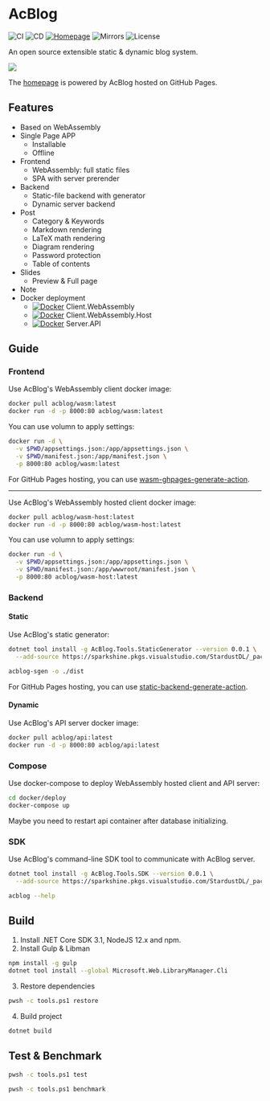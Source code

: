 # AcBlog

![CI](https://github.com/acblog/acblog/workflows/CI/badge.svg) ![CD](https://github.com/acblog/acblog/workflows/CD/badge.svg) [![Homepage](https://img.shields.io/github/workflow/status/acblog/acblog.github.io/Deploy/src?label=homepage)](https://github.com/acblog/acblog.github.io) ![Mirrors](https://img.shields.io/github/workflow/status/acblog/mirrors/Mirror/master?label=mirrors) ![License](https://img.shields.io/github/license/acblog/acblog.svg)

An open source extensible static & dynamic blog system.

![](https://repository-images.githubusercontent.com/259549650/50d50d00-9073-11ea-8e72-0d3f1d3a7d8c)

The [homepage](https://acblog.github.io) is powered by AcBlog hosted on GitHub Pages.

## Features

- Based on WebAssembly
- Single Page APP
  - Installable
  - Offline
- Frontend
  - WebAssembly: full static files
  - SPA with server prerender
- Backend
  - Static-file backend with generator
  - Dynamic server backend
- Post
  - Category & Keywords
  - Markdown rendering
  - LaTeX math rendering
  - Diagram rendering
  - Password protection
  - Table of contents
- Slides
  - Preview & Full page
- Note
- Docker deployment
  - [![Docker](https://img.shields.io/docker/pulls/acblog/wasm.svg)](https://hub.docker.com/r/acblog/wasm) Client.WebAssembly
  - [![Docker](https://img.shields.io/docker/pulls/acblog/wasm-host.svg)](https://hub.docker.com/r/acblog/wasm-host) Client.WebAssembly.Host
  - [![Docker](https://img.shields.io/docker/pulls/acblog/api.svg)](https://hub.docker.com/r/acblog/api) Server.API

## Guide

### Frontend

Use AcBlog's WebAssembly client docker image:

```sh
docker pull acblog/wasm:latest
docker run -d -p 8000:80 acblog/wasm:latest
```

You can use volumn to apply settings:

```sh
docker run -d \
  -v $PWD/appsettings.json:/app/appsettings.json \
  -v $PWD/manifest.json:/app/manifest.json \
  -p 8000:80 acblog/wasm:latest
```

For GitHub Pages hosting, you can use [wasm-ghpages-generate-action](https://github.com/acblog/wasm-ghpages-generate-action).

---

Use AcBlog's WebAssembly hosted client docker image:

```sh
docker pull acblog/wasm-host:latest
docker run -d -p 8000:80 acblog/wasm-host:latest
```

You can use volumn to apply settings:

```sh
docker run -d \
  -v $PWD/appsettings.json:/app/appsettings.json \
  -v $PWD/manifest.json:/app/wwwroot/manifest.json \
  -p 8000:80 acblog/wasm-host:latest
```

### Backend

#### Static

Use AcBlog's static generator:

```sh
dotnet tool install -g AcBlog.Tools.StaticGenerator --version 0.0.1 \
  --add-source https://sparkshine.pkgs.visualstudio.com/StardustDL/_packaging/feed/nuget/v3/index.json

acblog-sgen -o ./dist
```

For GitHub Pages hosting, you can use [static-backend-generate-action](https://github.com/acblog/static-backend-generate-action).

#### Dynamic

Use AcBlog's API server docker image:

```sh
docker pull acblog/api:latest
docker run -d -p 8000:80 acblog/api:latest
```

### Compose

Use docker-compose to deploy WebAssembly hosted client and API server:

```sh
cd docker/deploy
docker-compose up
```

Maybe you need to restart api container after database initializing.

### SDK

Use AcBlog's command-line SDK tool to communicate with AcBlog server.

```sh
dotnet tool install -g AcBlog.Tools.SDK --version 0.0.1 \
  --add-source https://sparkshine.pkgs.visualstudio.com/StardustDL/_packaging/feed/nuget/v3/index.json

acblog --help
```

## Build

1. Install .NET Core SDK 3.1, NodeJS 12.x and npm.
2. Install Gulp & Libman

```sh
npm install -g gulp
dotnet tool install --global Microsoft.Web.LibraryManager.Cli
```

3. Restore dependencies

```sh
pwsh -c tools.ps1 restore
```

4. Build project

```sh
dotnet build
```

## Test & Benchmark

```sh
pwsh -c tools.ps1 test

pwsh -c tools.ps1 benchmark
```
